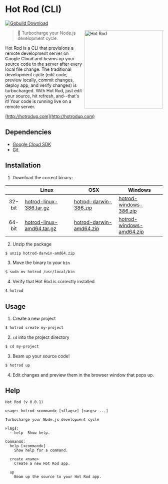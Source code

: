 # Hot Rod (CLI)

[![Gobuild Download](http://gobuild.io/badge/github.com/hotrodup/hotrod/downloads.svg)](http://gobuild.io/github.com/hotrodup/hotrod)

<img align="right" height="250" src="http://i.imgur.com/2gYTTc8.png" alt="Hot Rod">

> :checkered_flag: Turbocharge your Node.js development cycle.

Hot Rod is a CLI that provisions a remote development server on Google Cloud and beams up your source code to the server after every local file change.  The traditional development cycle (edit code, preview locally, commit changes, deploy app, and verify changes) is turbocharged.  With Hot Rod, just edit your source, hit refresh, and--that's it! Your code is running live on a remote server.

[http://hotrodup.com](http://hotrodup.com)

## Dependencies

- [Google Cloud SDK](https://cloud.google.com/sdk/)
- [Git](http://git-scm.com/)

## Installation

1. Download the correct binary:

  |  | Linux | OSX | Windows |
  |:------:|----------------------------------------------------------------------------------------------------------------------------|-----|---------|
  | 32-bit | [hotrod-linux-386.tar.gz](http://gobuild3.qiniudn.com/github.com/hotrodup/hotrod/branch-v-master/hotrod-linux-386.tar.gz) | [hotrod-darwin-386.zip](http://gobuild3.qiniudn.com/github.com/hotrodup/hotrod/branch-v-master/hotrod-darwin-386.zip) | [hotrod-windows-386.zip](http://gobuild3.qiniudn.com/github.com/hotrodup/hotrod/branch-v-master/hotrod-windows-386.zip) |
  | 64-bit | [hotrod-linux-amd64.tar.gz](http://gobuild3.qiniudn.com/github.com/hotrodup/hotrod/branch-v-master/hotrod-linux-amd64.tar.gz ) | [hotrod-darwin-amd64.zip](http://gobuild3.qiniudn.com/github.com/hotrodup/hotrod/branch-v-master/hotrod-darwin-amd64.zip) | [hotrod-windows-amd64.zip](http://gobuild3.qiniudn.com/github.com/hotrodup/hotrod/branch-v-master/hotrod-windows-amd64.zip) |

2. Unzip the package
  ```sh
  $ unzip hotrod-darwin-amd64.zip
  ```

3. Move the binary to your `bin`
  ```sh
  $ sudo mv hotrod /usr/local/bin
  ```

4. Verify that Hot Rod is correctly installed
  ```sh
  $ hotrod
  ```

## Usage

1. Create a new project
  ```sh
  $ hotrod create my-project
  ```

2. `cd` into the project directory
  ```sh
  $ cd my-project
  ```

3. Beam up your source code!
  ```sh
  $ hotrod up
  ```

4. Edit changes and preview them in the browser window that pops up.

## Help

```
Hot Rod (v 0.0.1)

usage: hotrod <command> [<flags>] [<args> ...]

Turbocharge your Node.js development cycle

Flags:
  --help  Show help.

Commands:
  help [<command>]
    Show help for a command.

  create <name>
    Create a new Hot Rod app.

  up
    Beam up the source to your Hot Rod app.
```
